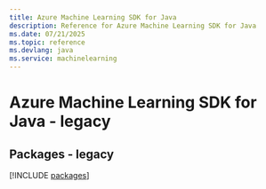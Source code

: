 ```yaml
---
title: Azure Machine Learning SDK for Java
description: Reference for Azure Machine Learning SDK for Java
ms.date: 07/21/2025
ms.topic: reference
ms.devlang: java
ms.service: machinelearning
---
```

# Azure Machine Learning SDK for Java - legacy
## Packages - legacy
[!INCLUDE [packages](machine-learning-index.md)]